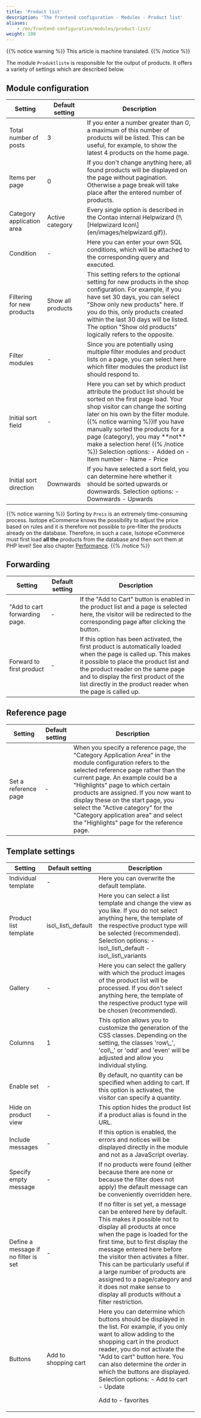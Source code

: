 ```yaml
---
title: 'Product list'
description: 'The frontend configuration - Modules - Product list'
aliases:
    - /en/frontend-configuration/modules/product-list/
weight: 100
---
```


{{% notice warning %}}
This article is machine translated.
{{% /notice %}}

The module `Produktliste` is responsible for the output of products. It offers a variety of settings which are described below.

## Module configuration

<table><thead><tr><th>Setting</th> <th>Default setting</th> <th>Description</th> </tr></thead><tbody><tr><td>Total number of posts</td> <td>3</td> <td>If you enter a number greater than 0, a maximum of this number of products will be listed. This can be useful, for example, to show the latest 4 products on the home page.</td> </tr><tr><td>Items per page</td> <td>0</td> <td>If you don't change anything here, all found products will be displayed on the page without pagination. Otherwise a page break will take place after the entered number of products.</td> </tr><tr><td>Category application area</td> <td>Active category</td> <td>Every single option is described in the Contao internal Helpwizard (!\[Helpwizard Icon\](en/images/helpwizard.gif)).</td> </tr><tr><td>Condition</td> <td>-</td> <td>Here you can enter your own SQL conditions, which will be attached to the corresponding query and executed.</td> </tr><tr><td>Filtering for new products</td> <td>Show all products</td> <td>This setting refers to the optional setting for new products in the shop configuration. For example, if you have set 30 days, you can select "Show only new products" here. If you do this, only products created within the last 30 days will be listed. The option "Show old products" logically refers to the opposite.</td> </tr><tr><td>Filter modules</td> <td>-</td> <td>Since you are potentially using multiple filter modules and product lists on a page, you can select here which filter modules the product list should respond to.</td> </tr><tr><td>Initial sort field</td> <td>-</td> <td>Here you can set by which product attribute the product list should be sorted on the first page load. Your shop visitor can change the sorting later on his own by the filter module. {{% notice warning %}}If you have manually sorted the products for a page (category), you may **not** make a selection here!
{{% /notice %}}
 Selection options: - Added on
- Item number
- Name
- Price
 
</td> </tr><tr><td>Initial sort direction</td> <td>Downwards</td> <td>If you have selected a sort field, you can determine here whether it should be sorted upwards or downwards. Selection options: - Downwards
- Upwards
 
</td></tr></tbody></table>

{{% notice warning %}}
Sorting by `Preis` is an extremely time-consuming process. Isotope eCommerce knows the possibility to adjust the price based on rules and it is therefore not possible to pre-filter the products already on the database. Therefore, in such a case, Isotope eCommerce must first load **all the** products from the database and then sort them at PHP level! See also chapter [Performance](/de/performance/).
{{% /notice %}}

## Forwarding

<table><thead><tr><th>Setting</th> <th>Default setting</th> <th>Description</th> </tr></thead><tbody><tr><td>"Add to cart forwarding page.</td> <td>-</td> <td>If the "Add to Cart" button is enabled in the product list and a page is selected here, the visitor will be redirected to the corresponding page after clicking the button.</td> </tr><tr><td>Forward to first product</td> <td>-</td> <td>If this option has been activated, the first product is automatically loaded when the page is called up. This makes it possible to place the product list and the product reader on the same page and to display the first product of the list directly in the product reader when the page is called up.</td></tr></tbody></table>

## Reference page

<table><thead><tr><th>Setting</th> <th>Default setting</th> <th>Description</th> </tr></thead><tbody><tr><td>Set a reference page</td> <td>-</td> <td>When you specify a reference page, the "Category Application Area" in the module configuration refers to the selected reference page rather than the current page. An example could be a "Highlights" page to which certain products are assigned. If you now want to display these on the start page, you select the "Active category" for the "Category application area" and select the "Highlights" page for the reference page.</td></tr></tbody></table>

## Template settings

<table><thead><tr><th>Setting</th> <th>Default setting</th> <th>Description</th> </tr></thead><tbody><tr><td>Individual template</td> <td>-</td> <td>Here you can overwrite the default template.</td> </tr><tr><td>Product list template</td> <td>iso\_list\_default</td> <td>Here you can select a list template and change the view as you like. If you do not select anything here, the template of the respective product type will be selected (recommended). Selection options: - iso\_list\_default
- iso\_list\_variants
 
</td> </tr><tr><td>Gallery</td> <td>-</td> <td>Here you can select the gallery with which the product images of the product list will be processed. If you don't select anything here, the template of the respective product type will be chosen (recommended).</td> </tr><tr><td>Columns</td> <td>1</td> <td>This option allows you to customize the generation of the CSS classes. Depending on the setting, the classes 'row\_', 'col\_' or 'odd' and 'even' will be adjusted and allow you individual styling.</td> </tr><tr><td>Enable set</td> <td>-</td> <td>By default, no quantity can be specified when adding to cart. If this option is activated, the visitor can specify a quantity.</td> </tr><tr><td>Hide on product view</td> <td>-</td> <td>This option hides the product list if a product alias is found in the URL.</td> </tr><tr><td>Include messages</td> <td>-</td> <td>If this option is enabled, the errors and notices will be displayed directly in the module and not as a JavaScript overlay.</td> </tr><tr><td>Specify empty message</td> <td>-</td> <td>If no products were found (either because there are none or because the filter does not apply) the default message can be conveniently overridden here.</td> </tr><tr><td>Define a message if no filter is set</td> <td>-</td> <td>If no filter is set yet, a message can be entered here by default. This makes it possible not to display all products at once when the page is loaded for the first time, but to first display the message entered here before the visitor then activates a filter. This can be particularly useful if a large number of products are assigned to a page/category and it does not make sense to display all products without a filter restriction.</td> </tr><tr><td>Buttons</td> <td>Add to shopping cart</td> <td>Here you can determine which buttons should be displayed in the list. For example, if you only want to allow adding to the shopping cart in the product reader, you do not activate the "Add to cart" button here. You can also determine the order in which the buttons are displayed. Selection options: - Add to cart
- Update
 
Add to - favorites
 
</td></tr></tbody></table>

